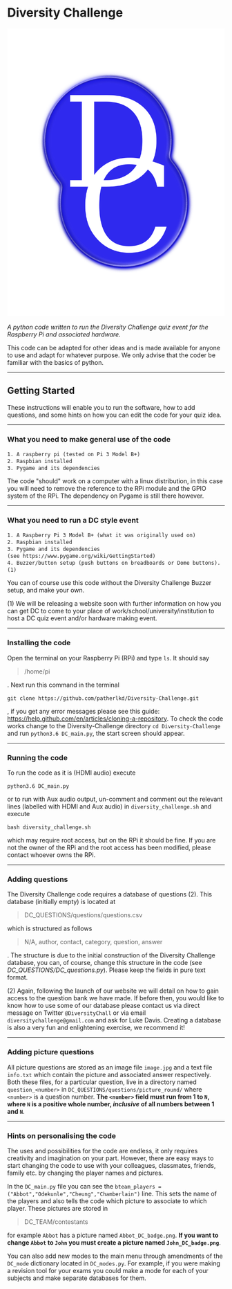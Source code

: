 # Diversity Challenge

![alt text](DC_UI/images/DC_icon.png)

*A python code written to run the Diversity Challenge quiz event for the Raspberry Pi and associated hardware.*

This code can be adapted for other ideas and is made available for anyone to use and adapt for whatever purpose. We only advise that the coder be familiar with the basics of python.

---

## Getting Started


These instructions will enable you to run the software, how to add questions, and some hints on how you can edit the code for your quiz idea.

---

### What you need to make general use of the code

```
1. A raspberry pi (tested on Pi 3 Model B+)
2. Raspbian installed
3. Pygame and its dependencies
```

The code "should" work on a computer with a linux distribution, in this case you will need to remove the reference to the RPi module and the GPIO system of the RPi. The dependency on Pygame is still there however.

---

### What you need to run a DC style event

```
1. A Raspberry Pi 3 Model B+ (what it was originally used on)
2. Raspbian installed
3. Pygame and its dependencies
(see https://www.pygame.org/wiki/GettingStarted)
4. Buzzer/button setup (push buttons on breadboards or Dome buttons). (1)
```
You can of course use this code without the Diversity Challenge Buzzer setup, and make your own.

(1) We will be releasing a website soon with further information on how you can get DC to come to your place of work/school/university/institution to host a DC quiz event and/or hardware making event. 

---

### Installing the code

Open the terminal on your Raspberry Pi (RPi) and type `ls`. It should say

> /home/pi

. Next run this command in the terminal

```
git clone https://github.com/patherlkd/Diversity-Challenge.git
```
, if you get any error messages please see this guide: https://help.github.com/en/articles/cloning-a-repository. To check the code works change to the Diversity-Challenge directory `cd Diversity-Challenge` and run `python3.6 DC_main.py`, the start screen should appear.

---

### Running the code

To run the code as it is (HDMI audio) execute

```
python3.6 DC_main.py
```
or to run with Aux audio output, un-comment and comment out the relevant lines (labelled with HDMI and Aux audio) in `diversity_challenge.sh` and execute

```
bash diversity_challenge.sh
```
which may require root access, but on the RPi it should be fine. If you are not the owner of the RPi and the root access has been modified, please contact whoever owns the RPi.

---

### Adding questions

The Diversity Challenge code requires a database of questions (2). This database (initially empty) is located at
> DC_QUESTIONS/questions/questions.csv

which is structured as follows
> N/A, author, contact, category, question, answer

. The structure is due to the initial construction of the Diversity Challenge database, you can, of course, change this structure in the code (see *DC_QUESTIONS/DC_questions.py*). Please keep the fields in pure text format.

(2) Again, following the launch of our website we will detail on how to gain access to the question bank we have made. If before then, you would like to know how to use some of our database please contact us via direct message on Twitter `@DiversityChall` or via email `diversitychallenge@gmail.com` and ask for Luke Davis. Creating a database is also a very fun and enlightening exercise, we recommend it!

---

### Adding picture questions

All picture questions are stored as an image file `image.jpg` and a text file `info.txt` which contain the picture and associated answer respectively. Both these files, for a particular question, live in a directory named `question_<number>` in `DC_QUESTIONS/questions/picture_round/` where `<number>` is a question number. **The `<number>` field must run from 1 to `N`, where `N` is a positive whole number, _inclusive_ of all numbers between 1 and `N`**.

---

### Hints on personalising the code

The uses and possibilities for the code are endless, it only requires creativity and imagination on your part. However, there are easy ways to start changing the code to use with your colleagues, classmates, friends, family etc. by changing the player names and pictures.

In the `DC_main.py` file you can see the `bteam_players = ("Abbot","Odekunle","Cheung","Chamberlain")` line. This sets the name of the players and also tells the code which picture to associate to which player. These pictures are stored in
> DC_TEAM/contestants

for example `Abbot` has a picture named `Abbot_DC_badge.png`. **If you want to change `Abbot` to `John` you must create a picture named `John_DC_badge.png`**.

You can also add new modes to the main menu through amendments of the `DC_mode` dictionary located in `DC_modes.py`. For example, if you were making a revision tool for your exams you could make a mode for each of your subjects and make separate databases for them.
